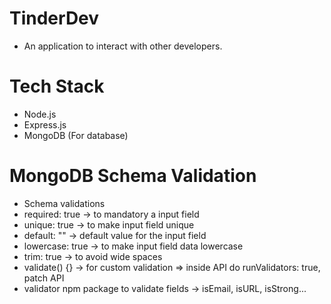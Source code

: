 # TinderDev
- An application to interact with other developers.

# Tech Stack
- Node.js
- Express.js
- MongoDB (For database)

# MongoDB Schema Validation

- Schema validations
- required: true -> to mandatory a input field
- unique: true -> to make input field unique
- default: "" -> default value for the input field
- lowercase: true -> to make input field data lowercase
- trim: true -> to avoid wide spaces
- validate() {} -> for custom validation => inside API do runValidators: true, patch API
- validator npm package to validate fields -> isEmail, isURL, isStrong...
